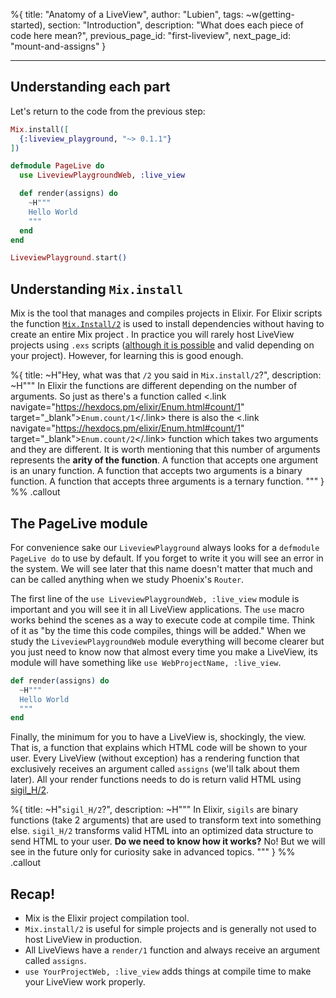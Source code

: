%{
title: "Anatomy of a LiveView",
author: "Lubien",
tags: ~w(getting-started),
section: "Introduction",
description: "What does each piece of code here mean?",
previous_page_id: "first-liveview",
next_page_id: "mount-and-assigns"
}

---

## Understanding each part

Let's return to the code from the previous step:

```elixir
Mix.install([
  {:liveview_playground, "~> 0.1.1"}
])

defmodule PageLive do
  use LiveviewPlaygroundWeb, :live_view

  def render(assigns) do
    ~H"""
    Hello World
    """
  end
end

LiveviewPlayground.start()
```

## Understanding `Mix.install`

Mix is the tool that manages and compiles projects in Elixir. For Elixir scripts the function [`Mix.Install/2`](https://hexdocs.pm/mix/1.12.3/Mix.html#install/2) is used to install dependencies without having to create an entire Mix project . In practice you will rarely host LiveView projects using `.exs` scripts ([although it is possible](https://fly.io/phoenix-files/single-file-elixir-scripts/) and valid depending on your project). However, for learning this is good enough.

%{
title: ~H"Hey, what was that <code>/2</code> you said in <code>Mix.install/2</code>?",
description: ~H"""
In Elixir the functions are different depending on the number of arguments. So just as there's a function called <.link navigate="https://hexdocs.pm/elixir/Enum.html#count/1" target="\_blank"><code>Enum.count/1</code></.link> there is also the <.link navigate="https://hexdocs.pm/elixir/Enum.html#count/1" target="\_blank"><code>Enum.count/2</code></.link> function which takes two arguments and they are different. It is worth mentioning that this number of arguments represents the <strong class="text-black dark:text-white">arity of the function</strong>. A function that accepts one argument is an unary function. A function that accepts two arguments is a binary function. A function that accepts three arguments is a ternary function.
"""
} %% .callout

## The PageLive module

For convenience sake our `LiveviewPlayground` always looks for a `defmodule PageLive do` to use by default. If you forget to write it you will see an error in the system. We will see later that this name doesn't matter that much and can be called anything when we study Phoenix's `Router`.

The first line of the `use LiveviewPlaygroundWeb, :live_view` module is important and you will see it in all LiveView applications. The `use` macro works behind the scenes as a way to execute code at compile time. Think of it as "by the time this code compiles, things will be added." When we study the `LiveviewPlaygroundWeb` module everything will become clearer but you just need to know now that almost every time you make a LiveView, its module will have something like `use WebProjectName, :live_view`.

```elixir
def render(assigns) do
  ~H"""
  Hello World
  """
end
```

Finally, the minimum for you to have a LiveView is, shockingly, the view. That is, a function that explains which HTML code will be shown to your user. Every LiveView (without exception) has a rendering function that exclusively receives an argument called `assigns` (we'll talk about them later). All your render functions needs to do is return valid HTML using [sigil_H/2](https://hexdocs.pm/phoenix_live_view/Phoenix.Component.html#sigil_H/2).

%{
title: ~H"<code>sigil_H/2</code>?",
description: ~H"""
In Elixir, <code>sigils</code> are binary functions (take 2 arguments) that are used to transform text into something else. <code>sigil_H/2</code> transforms valid HTML into an optimized data structure to send HTML to your user. <strong class="text-black dark:text-white">Do we need to know how it works?</strong> No! But we will see in the future only for curiosity sake in advanced topics.
"""
} %% .callout

## Recap!

- Mix is the Elixir project compilation tool.
- `Mix.install/2` is useful for simple projects and is generally not used to host LiveView in production.
- All LiveViews have a `render/1` function and always receive an argument called `assigns`.
- `use YourProjectWeb, :live_view` adds things at compile time to make your LiveView work properly.
